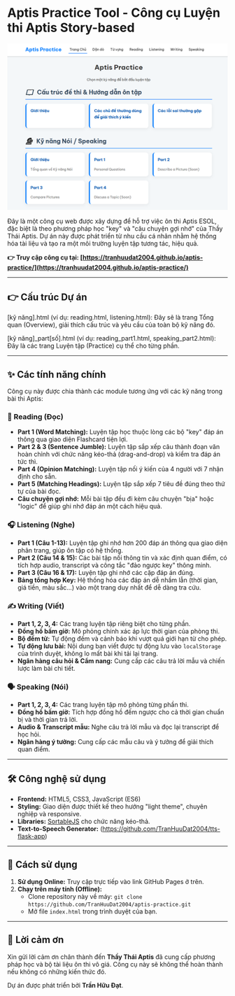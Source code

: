 
# Aptis Practice Tool - Công cụ Luyện thi Aptis Story-based

<p align="center">
  <img src="screenshot/index.png" alt="Aptis" />
</p>

Đây là một công cụ web được xây dựng để hỗ trợ việc ôn thi Aptis ESOL, đặc biệt là theo phương pháp học "key" và "câu chuyện gợi nhớ" của Thầy Thái Aptis. Dự án này được phát triển từ nhu cầu cá nhân nhằm hệ thống hóa tài liệu và tạo ra một môi trường luyện tập tương tác, hiệu quả.

**👉 Truy cập công cụ tại: [https://tranhuudat2004.github.io/aptis-practice/](https://tranhuudat2004.github.io/aptis-practice/)** <!-- Thay link này bằng link GitHub Pages của bạn -->

---

## 👉 Cấu trúc Dự án 

[kỹ năng].html (ví dụ: reading.html, listening.html): Đây sẽ là trang Tổng quan (Overview), giải thích cấu trúc và yêu cầu của toàn bộ kỹ năng đó.

[kỹ năng]_part[số].html (ví dụ: reading_part1.html, speaking_part2.html): Đây là các trang Luyện tập (Practice) cụ thể cho từng phần.

---

## ✨ Các tính năng chính

Công cụ này được chia thành các module tương ứng với các kỹ năng trong bài thi Aptis:

### 📖 Reading (Đọc)
- **Part 1 (Word Matching):** Luyện tập học thuộc lòng các bộ "key" đáp án thông qua giao diện Flashcard tiện lợi.
- **Part 2 & 3 (Sentence Jumble):** Luyện tập sắp xếp câu thành đoạn văn hoàn chỉnh với chức năng kéo-thả (drag-and-drop) và kiểm tra đáp án tức thì.
- **Part 4 (Opinion Matching):** Luyện tập nối ý kiến của 4 người với 7 nhận định cho sẵn.
- **Part 5 (Matching Headings):** Luyện tập sắp xếp 7 tiêu đề đúng theo thứ tự của bài đọc.
- **Câu chuyện gợi nhớ:** Mỗi bài tập đều đi kèm câu chuyện "bịa" hoặc "logic" để giúp ghi nhớ đáp án một cách hiệu quả.

### 🎧 Listening (Nghe)
- **Part 1 (Câu 1-13):** Luyện tập ghi nhớ hơn 200 đáp án thông qua giao diện phân trang, giúp ôn tập có hệ thống.
- **Part 2 (Câu 14 & 15):** Các bài tập nối thông tin và xác định quan điểm, có tích hợp audio, transcript và công tắc "đảo ngược key" thông minh.
- **Part 3 (Câu 16 & 17):** Luyện tập ghi nhớ các cặp đáp án đúng.
- **Bảng tổng hợp Key:** Hệ thống hóa các đáp án dễ nhầm lẫn (thời gian, giá tiền, màu sắc...) vào một trang duy nhất để dễ dàng tra cứu.

### ✍️ Writing (Viết)
- **Part 1, 2, 3, 4:** Các trang luyện tập riêng biệt cho từng phần.
- **Đồng hồ bấm giờ:** Mô phỏng chính xác áp lực thời gian của phòng thi.
- **Bộ đếm từ:** Tự động đếm và cảnh báo khi vượt quá giới hạn từ cho phép.
- **Tự động lưu bài:** Nội dung bạn viết được tự động lưu vào `localStorage` của trình duyệt, không lo mất bài khi tải lại trang.
- **Ngân hàng câu hỏi & Cẩm nang:** Cung cấp các câu trả lời mẫu và chiến lược làm bài chi tiết.

### 🗣️ Speaking (Nói)
- **Part 1, 2, 3, 4:** Các trang luyện tập mô phỏng từng phần thi.
- **Đồng hồ bấm giờ:** Tích hợp đồng hồ đếm ngược cho cả thời gian chuẩn bị và thời gian trả lời.
- **Audio & Transcript mẫu:** Nghe câu trả lời mẫu và đọc lại transcript để học hỏi.
- **Ngân hàng ý tưởng:** Cung cấp các mẫu câu và ý tưởng để giải thích quan điểm.

<!-- ### ⚙️ Text-to-Speech Generator
- Một ứng dụng web nhỏ chạy trên máy tính (sử dụng Python & Flask) giúp tự tạo file audio mẫu từ văn bản, phục vụ việc mở rộng tài liệu học tập. -->

---

## 🛠️ Công nghệ sử dụng

- **Frontend:** HTML5, CSS3, JavaScript (ES6)
- **Styling:** Giao diện được thiết kế theo hướng "light theme", chuyên nghiệp và responsive.
- **Libraries:** [SortableJS](https://github.com/SortableJS/Sortable) cho chức năng kéo-thả.
- **Text-to-Speech Generator:** (https://github.com/TranHuuDat2004/tts-flask-app)

---

## 🚀 Cách sử dụng

1.  **Sử dụng Online:** Truy cập trực tiếp vào link GitHub Pages ở trên.
2.  **Chạy trên máy tính (Offline):**
    - Clone repository này về máy: `git clone https://github.com/TranHuuDat2004/aptis-practice.git`
    - Mở file `index.html` trong trình duyệt của bạn.

---

## 🙏 Lời cảm ơn

Xin gửi lời cảm ơn chân thành đến **Thầy Thái Aptis** đã cung cấp phương pháp học và bộ tài liệu ôn thi vô giá. Công cụ này sẽ không thể hoàn thành nếu không có những kiến thức đó.

Dự án được phát triển bởi **Trần Hữu Đạt**.